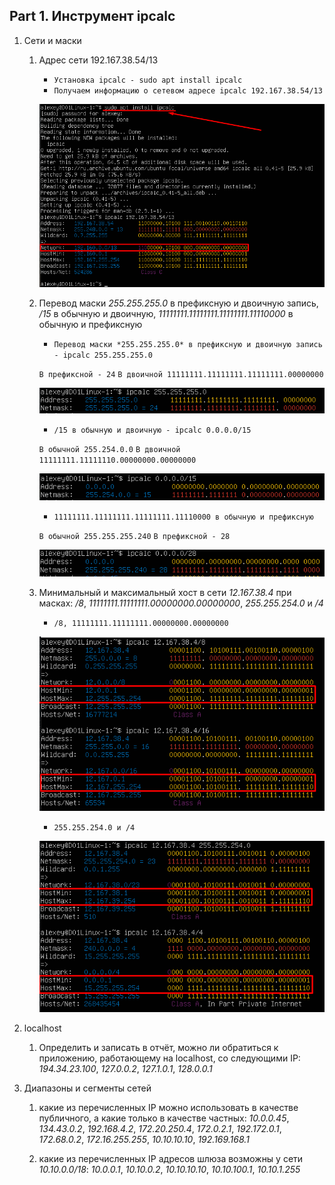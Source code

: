 ## Part 1. Инструмент **ipcalc**
1. Сети и маски
    1. Адрес сети 192.167.38.54/13

        - `Установка ipcalc - sudo apt install ipcalc`
        - `Получаем информацию о сетевом адресе ipcalc 192.167.38.54/13`

        ![](./image/Part1/P_1_1.png)

    2. Перевод маски *255.255.255.0* в префиксную и двоичную запись, */15* в обычную и двоичную, *11111111.11111111.11111111.11110000* в обычную и префиксную

        - `Перевод маски *255.255.255.0* в префиксную и двоичную запись - ipcalc 255.255.255.0`

        `В префиксной - 24`
        `В двоичной 11111111.11111111.11111111.00000000`

        ![](./image/Part1/P_1_2_1.png)

        - `/15 в обычную и двоичную - ipcalc 0.0.0.0/15`

        `В обычной 255.254.0.0`
        `В двоичной 11111111.11111110.00000000.00000000`

        ![](./image/Part1/P_1_2_2.png)

        - `11111111.11111111.11111111.11110000 в обычную и префиксную`

        `В обычной 255.255.255.240`
        `В префиксной - 28`

        ![](./image/Part1/P_1_2_3.png)


    3. Минимальный и максимальный хост в сети *12.167.38.4* при масках: */8*, *11111111.11111111.00000000.00000000*, *255.255.254.0* и */4*

        - `/8, 11111111.11111111.00000000.00000000`

        ![](./image/Part1/P_1_3_1.png)

        - `255.255.254.0 и /4`

        ![](./image/Part1/P_1_3_2.png)

2. localhost
    1. Определить и записать в отчёт, можно ли обратиться к приложению, работающему на localhost, со следующими IP: *194.34.23.100*, *127.0.0.2*, *127.1.0.1*, *128.0.0.1*



3. Диапазоны и сегменты сетей
    1. какие из перечисленных IP можно использовать в качестве публичного, а какие только в качестве частных: *10.0.0.45*, *134.43.0.2*, *192.168.4.2*, *172.20.250.4*, *172.0.2.1*, *192.172.0.1*, *172.68.0.2*, *172.16.255.255*, *10.10.10.10*, *192.169.168.1*

    2. какие из перечисленных IP адресов шлюза возможны у сети *10.10.0.0/18*: *10.0.0.1*, *10.10.0.2*, *10.10.10.10*, *10.10.100.1*, *10.10.1.255*